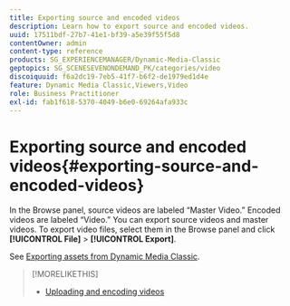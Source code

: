 ```yaml
---
title: Exporting source and encoded videos
description: Learn how to export source and encoded videos.
uuid: 17511bdf-27b7-41e1-bf39-a5e39f55f5d8
contentOwner: admin
content-type: reference
products: SG_EXPERIENCEMANAGER/Dynamic-Media-Classic
geptopics: SG_SCENESEVENONDEMAND_PK/categories/video
discoiquuid: f6a2dc19-7eb5-41f7-b6f2-de1979ed1d4e
feature: Dynamic Media Classic,Viewers,Video
role: Business Practitioner
exl-id: fab1f618-5370-4049-b6e0-69264afa933c
---
```

# Exporting source and encoded videos{#exporting-source-and-encoded-videos}

In the Browse panel, source videos are labeled “Master Video.” Encoded videos are labeled “Video.” You can export source videos and master videos. To export video files, select them in the Browse panel and click **[!UICONTROL File]** > **[!UICONTROL Export]**.

See [Exporting assets from Dynamic Media Classic](exporting-assets-from-dmc.md#exporting-assets-from-dmc).

>[!MORELIKETHIS]
>
>* [Uploading and encoding videos](uploading-encoding-videos.md#uploading_and_encoding_videos)
